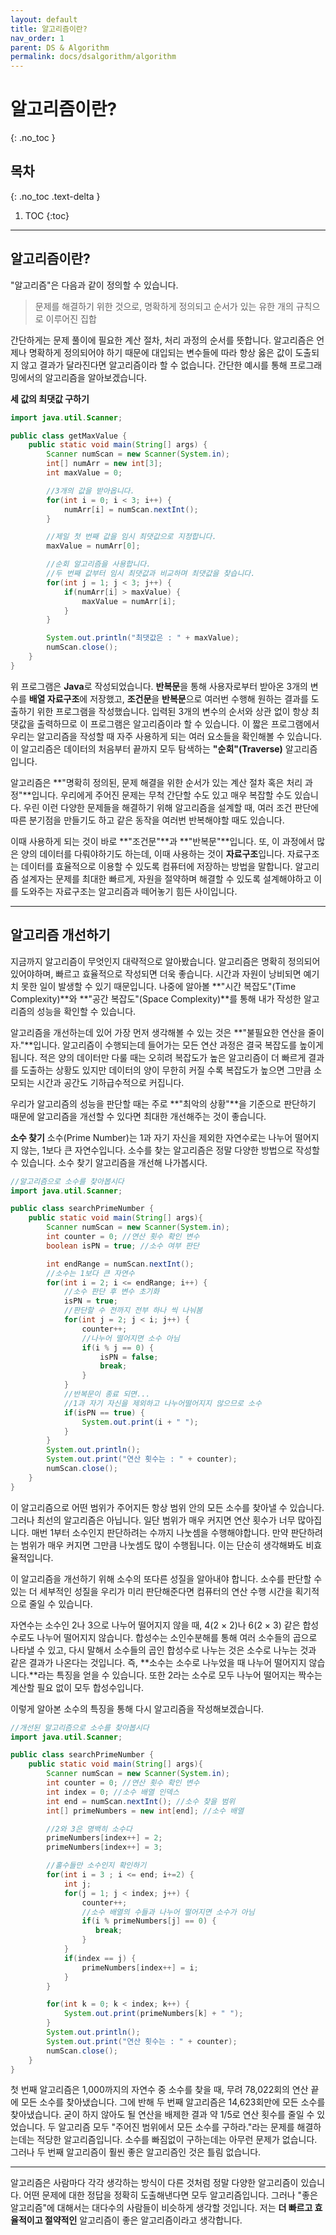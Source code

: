```yaml
---
layout: default
title: 알고리즘이란?
nav_order: 1
parent: DS & Algorithm
permalink: docs/dsalgorithm/algorithm
---
```


# 알고리즘이란?   
{: .no_toc }

## 목차
{: .no_toc .text-delta }

1. TOC
    {:toc}

---

## 알고리즘이란?

"알고리즘"은 다음과 같이 정의할 수 있습니다.

> 문제를 해결하기 위한 것으로, 명확하게 정의되고 순서가 있는 유한 개의 규칙으로 이루어진 집합

간단하게는 문제 풀이에 필요한 계산 절차, 처리 과정의 순서를 뜻합니다. 알고리즘은 언제나 명확하게 정의되어야 하기 때문에 대입되는 변수들에 따라 항상 옳은 값이 도출되지 않고 결과가 달라진다면 알고리즘이라 할 수 없습니다. 간단한 예시를 통해 프로그래밍에서의 알고리즘을 알아보겠습니다. 
   
**세 값의 최댓값 구하기**

```java
import java.util.Scanner;

public class getMaxValue {
    public static void main(String[] args) {
        Scanner numScan = new Scanner(System.in);
        int[] numArr = new int[3];
        int maxValue = 0;

        //3개의 값을 받아옵니다.
        for(int i = 0; i < 3; i++) {
            numArr[i] = numScan.nextInt();
        }

        //제일 첫 번째 값을 임시 최댓값으로 지정합니다.
        maxValue = numArr[0];

        //순회 알고리즘을 사용합니다.
        //두 번째 값부터 임시 최댓값과 비교하며 최댓값을 찾습니다.
        for(int j = 1; j < 3; j++) {
            if(numArr[i] > maxValue) {
                maxValue = numArr[i];
            }
        }

        System.out.println("최댓값은 : " + maxValue);
        numScan.close();
    }
}
```
   
위 프로그램은 **Java**로 작성되었습니다. **반복문**을 통해 사용자로부터 받아온 3개의 변수를 **배열 자료구조**에 저장했고, **조건문**을 **반복문**으로 여러번 수행해 원하는 결과를 도출하기 위한 프로그램을 작성했습니다. 입력된 3개의 변수의 순서와 상관 없이 항상 최댓값을 출력하므로 이 프로그램은 알고리즘이라 할 수 있습니다. 이 짧은 프로그램에서 우리는 알고리즘을 작성할 때 자주 사용하게 되는 여러 요소들을 확인해볼 수 있습니다. 이 알고리즘은 데이터의 처음부터 끝까지 모두 탐색하는 **"순회"(Traverse)** 알고리즘입니다.   
   
알고리즘은 **"명확히 정의된, 문제 해결을 위한 순서가 있는 계산 절차 혹은 처리 과정"**입니다. 우리에게 주어진 문제는 무척 간단할 수도 있고 매우 복잡할 수도 있습니다. 우린 이런 다양한 문제들을 해결하기 위해 알고리즘을 설계할 때, 여러 조건 판단에 따른 분기점을 만들기도 하고 같은 동작을 여러번 반복해야할 때도 있습니다.   
   
이때 사용하게 되는 것이 바로 **"조건문"**과 **"반복문"**입니다. 또, 이 과정에서 많은 양의 데이터를 다뤄야하기도 하는데, 이때 사용하는 것이 **자료구조**입니다. 자료구조는 데이터를 효율적으로 이용할 수 있도록 컴퓨터에 저장하는 방법을 말합니다. 알고리즘 설계자는 문제를 최대한 빠르게, 자원을 절약하며 해결할 수 있도록 설계해야하고 이를 도와주는 자료구조는 알고리즘과 떼어놓기 힘든 사이입니다.

---

## 알고리즘 개선하기

지금까지 알고리즘이 무엇인지 대략적으로 알아봤습니다. 알고리즘은 명확히 정의되어 있어야하며, 빠르고 효율적으로 작성되면 더욱 좋습니다. 시간과 자원이 낭비되면 예기치 못한 일이 발생할 수 있기 때문입니다. 나중에 알아볼 **"시간 복잡도"(Time Complexity)**와 **"공간 복잡도"(Space Complexity)**를 통해 내가 작성한 알고리즘의 성능을 확인할 수 있습니다.

알고리즘을 개선하는데 있어 가장 먼저 생각해볼 수 있는 것은 **"불필요한 연산을 줄이자."**입니다. 알고리즘이 수행되는데 들어가는 모든 연산 과정은 결국 복잡도를 높이게 됩니다. 적은 양의 데이터만 다룰 때는 오히려 복잡도가 높은 알고리즘이 더 빠르게 결과를 도출하는 상황도 있지만 데이터의 양이 무한히 커질 수록 복잡도가 높으면 그만큼 소모되는 시간과 공간도 기하급수적으로 커집니다.   

우리가 알고리즘의 성능을 판단할 때는 주로 **"최악의 상황"**을 기준으로 판단하기 때문에 알고리즘을 개선할 수 있다면 최대한 개선해주는 것이 좋습니다.

**소수 찾기**
소수(Prime Number)는 1과 자기 자신을 제외한 자연수로는 나누어 떨어지지 않는, 1보다 큰 자연수입니다. 소수를 찾는 알고리즘은 정말 다양한 방법으로 작성할 수 있습니다. 소수 찾기 알고리즘을 개선해 나가봅시다.

```java
//알고리즘으로 소수를 찾아봅시다
import java.util.Scanner;

public class searchPrimeNumber {
    public static void main(String[] args){
        Scanner numScan = new Scanner(System.in);
        int counter = 0; //연산 횟수 확인 변수
        boolean isPN = true; //소수 여부 판단

        int endRange = numScan.nextInt();
        //소수는 1보다 큰 자연수
        for(int i = 2; i <= endRange; i++) {
            //소수 판단 후 변수 초기화
            isPN = true;
            //판단할 수 전까지 전부 하나 씩 나눠봄
            for(int j = 2; j < i; j++) {
                counter++;
                //나누어 떨어지면 소수 아님
                if(i % j == 0) {
                    isPN = false;
                    break;
                }
            }
            //반복문이 종료 되면...
            //1과 자기 자신을 제외하고 나누어떨어지지 않으므로 소수
            if(isPN == true) {
                System.out.print(i + " ");
            }
        }
        System.out.println();
        System.out.print("연산 횟수는 : " + counter);
        numScan.close();
    }
}
```

이 알고리즘으로 어떤 범위가 주어지든 항상 범위 안의 모든 소수를 찾아낼 수 있습니다. 그러나 최선의 알고리즘은 아닙니다. 일단 범위가 매우 커지면 연산 횟수가 너무 많아집니다. 매번 1부터 소수인지 판단하려는 수까지 나눗셈을 수행해야합니다. 만약 판단하려는 범위가 매우 커지면 그만큼 나눗셈도 많이 수행됩니다. 이는 단순히 생각해봐도 비효율적입니다.

이 알고리즘을 개선하기 위해 소수의 또다른 성질을 알아내야 합니다. 소수를 판단할 수 있는 더 세부적인 성질을 우리가 미리 판단해준다면 컴퓨터의 연산 수행 시간을 획기적으로 줄일 수 있습니다.

자연수는 소수인 2나 3으로 나누어 떨어지지 않을 때, 4(2 × 2)나 6(2 × 3) 같은 합성수로도 나누어 떨어지지 않습니다. 합성수는 소인수분해를 통해 여러 소수들의 곱으로 나타낼 수 있고, 다시 말해서 소수들의 곱인 합성수로 나누는 것은 소수로 나누는 것과 같은 결과가 나온다는 것입니다. 즉, **소수는 소수로 나누었을 때 나누어 떨어지지 않습니다.**라는 특징을 얻을 수 있습니다. 또한 2라는 소수로 모두 나누어 떨어지는 짝수는 계산할 필요 없이 모두 합성수입니다.

이렇게 알아본 소수의 특징을 통해 다시 알고리즘을 작성해보겠습니다.

```java
//개선된 알고리즘으로 소수를 찾아봅시다
import java.util.Scanner;

public class searchPrimeNumber {
    public static void main(String[] args){
        Scanner numScan = new Scanner(System.in);
        int counter = 0; //연산 횟수 확인 변수
        int index = 0; //소수 배열 인덱스
        int end = numScan.nextInt(); //소수 찾을 범위
        int[] primeNumbers = new int[end]; //소수 배열

        //2와 3은 명백히 소수다
        primeNumbers[index++] = 2;
        primeNumbers[index++] = 3;

        //홀수들만 소수인지 확인하기
        for(int i = 3 ; i <= end; i+=2) {
            int j;
            for(j = 1; j < index; j++) {
                counter++;
                //소수 배열의 수들과 나누어 떨어지면 소수가 아님
                if(i % primeNumbers[j] == 0) {
                   break;
                }
            }
            if(index == j) {
                primeNumbers[index++] = i;
            }
        }

        for(int k = 0; k < index; k++) {
            System.out.print(primeNumbers[k] + " ");
        }
        System.out.println();
        System.out.print("연산 횟수는 : " + counter);
        numScan.close();
    }
}
```

첫 번째 알고리즘은 1,000까지의 자연수 중 소수를 찾을 때, 무려 78,022회의 연산 끝에 모든 소수를 찾아냈습니다. 그에 반해 두 번째 알고리즘은 14,623회만에 모든 소수를 찾아냈습니다. 굳이 하지 않아도 될 연산을 배제한 결과 약 1/5로 연산 횟수를 줄일 수 있었습니다. 두 알고리즘 모두 "주어진 범위에서 모든 소수를 구하라."라는 문제를 해결하는데는 적당한 알고리즘입니다. 소수를 빠짐없이 구하는데는 아무런 문제가 없습니다. 그러나 두 번째 알고리즘이 훨씬 좋은 알고리즘인 것은 틀림 없습니다.

---

알고리즘은 사람마다 각각 생각하는 방식이 다른 것처럼 정말 다양한 알고리즘이 있습니다. 어떤 문제에 대한 정답을 정확히 도출해낸다면 모두 알고리즘입니다. 그러나 "좋은 알고리즘"에 대해서는 대다수의 사람들이 비슷하게 생각할 것입니다. 저는 **더 빠르고 효율적이고 절약적인** 알고리즘이 좋은 알고리즘이라고 생각합니다.